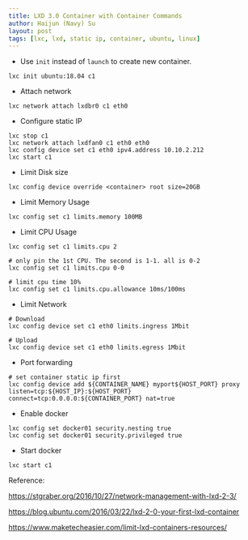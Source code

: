 ```yaml
---
title: LXD 3.0 Container with Container Commands
author: Haijun (Navy) Su
layout: post
tags: [lxc, lxd, static ip, container, ubuntu, linux]
---
```


* Use `init` instead of `launch` to create new container.
```shell
lxc init ubuntu:18.04 c1
```

* Attach network

```shell
lxc network attach lxdbr0 c1 eth0
```

* Configure static IP

```shell
lxc stop c1
lxc network attach lxdfan0 c1 eth0 eth0
lxc config device set c1 eth0 ipv4.address 10.10.2.212
lxc start c1
```

* Limit Disk size

```shell
lxc config device override <container> root size=20GB
```

* Limit Memory Usage

```shell
lxc config set c1 limits.memory 100MB
```

* Limit CPU Usage

```shell
lxc config set c1 limits.cpu 2

# only pin the 1st CPU. The second is 1-1. all is 0-2
lxc config set c1 limits.cpu 0-0

# limit cpu time 10%
lxc config set c1 limits.cpu.allowance 10ms/100ms
```

* Limit Network

```shell
# Download
lxc config device set c1 eth0 limits.ingress 1Mbit

# Upload
lxc config device set c1 eth0 limits.egress 1Mbit

```

* Port forwarding

```shell
# set container static ip first
lxc config device add ${CONTAINER_NAME} myport${HOST_PORT} proxy listen=tcp:${HOST_IP}:${HOST_PORT} connect=tcp:0.0.0.0:${CONTAINER_PORT} nat=true

```

* Enable docker
```shell
lxc config set docker01 security.nesting true
lxc config set docker01 security.privileged true
```

* Start docker
```shell
lxc start c1
```

Reference:

<https://stgraber.org/2016/10/27/network-management-with-lxd-2-3/>

<https://blog.ubuntu.com/2016/03/22/lxd-2-0-your-first-lxd-container>

<https://www.maketecheasier.com/limit-lxd-containers-resources/>
